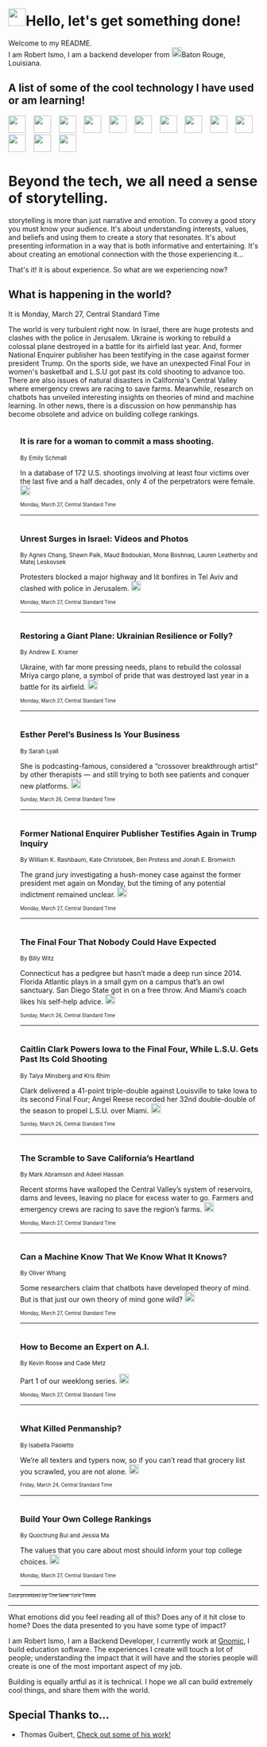 <h1><img src="https://emojis.slackmojis.com/emojis/images/1643514375/3493/hot-coffee.gif?1643514375" width="35"/>Hello, let's get something done!</h1>

<p>Welcome to my README.<br/>
I am Robert Ismo, I am a backend developer from <img src="https://emojis.slackmojis.com/emojis/images/1638395689/50435/moulin_rouge.png?1638395689" width="20"/>Baton Rouge, Louisiana.</p>
<h2>A list of some of the cool technology I have used or am learning!</h2>
<p>
<img src="https://emojis.slackmojis.com/emojis/images/1643516091/21142/meow_bongotap.gif?1643516091" width="35" alt="">
<img src="https://img.shields.io/badge/Favorite%20Frontend%20Framework-SvelteKit-f83903" alt="">
<img src="https://img.shields.io/badge/Second%20Favorite-Vue-40b581" alt="">
<img src="https://img.shields.io/badge/Most%20Used%20Runtime-Nodejs-78b061" alt="">
<img src="https://emojis.slackmojis.com/emojis/images/1643517416/34482/fire.gif?1643517416" width="35" alt="">
<img src="https://img.shields.io/badge/Javascript%20But%20Better-Typescript-0078ca" alt="">
<img src="https://img.shields.io/badge/Favorite%20Language-Elixir-3e244d" alt="">
<img src="https://img.shields.io/badge/Containerize%20Everything-Docker-6ac9ef" alt="">
<img src="https://emojis.slackmojis.com/emojis/images/1643514596/5999/meow_party.gif?1643514596" width="35" alt="">
<img src="https://img.shields.io/badge/API%20Love%20Language-Graphql-de32a5" alt="">
<img src="https://img.shields.io/badge/Our%20Favorite%20Version%20Controller-Git-e94f33" alt="">
<img src="https://img.shields.io/badge/Favorite%20Database-Redis-d42d1d" alt="">
<img src="https://emojis.slackmojis.com/emojis/images/1643514559/5584/deployparrot.gif?1643514559" width="35" alt="">
<img src="https://img.shields.io/badge/Container%20Interstate-RabbitMQ-f66200" alt="">
<img src="https://img.shields.io/badge/Gotta%20Learn-Kubernetes-316adf" alt="">
<img src="https://img.shields.io/badge/Really%20Mature%20Now-WASM-654fef" alt="">
<img src="https://emojis.slackmojis.com/emojis/images/1666642497/61942/dance_vibe.gif?1666642497" width="35" alt="">
<img src="https://img.shields.io/badge/For%20My%20M1-ARM64-657d96" alt="">
<img src="https://img.shields.io/badge/Loving%20This%20So%20Much-TailwindCSS-17bcb5" alt="">
<img src="https://img.shields.io/badge/Cool%20Build%20Tool-Vite-f9cb24" alt="">
<img src="https://emojis.slackmojis.com/emojis/images/1669231376/62819/working-on-it.gif?1669231376" width="35" alt="">
<img src="https://img.shields.io/badge/Fun%20and%20Easy%20Database-MongoDB-5f8c49" alt="">
<img src="https://img.shields.io/badge/JS%20Life%20Support-NPM-c73737" alt="">
<img src="https://img.shields.io/badge/I%20Liked%20It-DynamoDB-0073b9" alt="">
<img src="https://emojis.slackmojis.com/emojis/images/1643514045/46/question.gif?1643514045" width="35" alt="">
<img src="https://img.shields.io/badge/cool-React-60d6f9" alt="">
<img src="https://img.shields.io/badge/Future%20Big%20Project-Lambda-f37e00" alt="">
<img src="https://img.shields.io/badge/NPM%20But%20Better-PNPM-f1aa07" alt="">
<img src="https://emojis.slackmojis.com/emojis/images/1643514943/9662/fbwow.gif?1643514943" width="35" alt="">
<img src="https://img.shields.io/badge/First%20Language-C-662079" alt="">
<img src="https://img.shields.io/badge/Where%20I%20Deploy%20Frontend-Vercel-000000" alt="">
<img src="https://img.shields.io/badge/Who%20Does%20not%20Want%20an%20App-Swift-f9492a" alt="">
<img src="https://emojis.slackmojis.com/emojis/images/1643514058/151/javascript.png?1643514058" width="35" alt="">
<img src="https://img.shields.io/badge/cool-Python-fbd542" alt="">
<img src="https://img.shields.io/badge/Favorite%20Something-Stripe-656cdc" alt="">
<img src="https://img.shields.io/badge/Of%20Course-HTML5-ed6327" alt="">
<img src="https://emojis.slackmojis.com/emojis/images/1660415405/60731/bomb.gif?1660415405" width="35" alt="">
<img src="https://img.shields.io/badge/hate-CSS-2964ec" alt="">
<img src="https://img.shields.io/badge/Learning-CircleCI-141215" alt="">
<img src="https://img.shields.io/badge/Learning-Rust-fbbb3b" alt="">
<img src="https://emojis.slackmojis.com/emojis/images/1660415397/60712/writing-hand.gif?1660415397" width="35" alt="">
<img src="https://img.shields.io/badge/Dev%20Browser%20of%20Choice-Firefox-cc4e26" alt="">
<img src="https://img.shields.io/badge/Recoverying%20From%20Windows-UNIX-1781e3" alt="">
<img src="https://img.shields.io/badge/LOVE-LogSeq-90c1c2" alt="">
<img src="https://emojis.slackmojis.com/emojis/images/1643514066/223/kirby.gif?1643514066" width="35" alt="">
<img src="https://img.shields.io/badge/Daily%20Driver-MacOS-e6e6e8" alt="">
<img src="https://img.shields.io/badge/Git%20Server-Github-000000" alt="">
<img src="https://img.shields.io/badge/enjoyable-EC2-f17428" alt="">
<img src="https://emojis.slackmojis.com/emojis/images/1643514239/2069/excited.gif?1643514239" width="35" alt="">
</p>
<h1>Beyond the tech, we all need a sense of storytelling.</h1>
<p>storytelling is more than just narrative and emotion. To convey a good story you must know your audience. It's about understanding interests, values, and beliefs and using them to create a story that resonates. It's about presenting information in a way that is both informative and entertaining. It's about creating an emotional connection with the those experiencing it...</p>
<p>That's it! it is about experience. So what are we experiencing now?</p>
<h2>What is happening in the world?</h2>
<p>It is Monday, March 27, Central Standard Time</p>
<p>
The world is very turbulent right now. In Israel, there are huge protests and clashes with the police in Jerusalem. Ukraine is working to rebuild a colossal plane destroyed in a battle for its airfield last year. And, former National Enquirer publisher has been testifying in the case against former president Trump. On the sports side, we have an unexpected Final Four in women&#39;s basketball and L.S.U got past its cold shooting to advance too. There are also issues of natural disasters in California&#39;s Central Valley where emergency crews are racing to save farms. Meanwhile, research on chatbots has unveiled interesting insights on theories of mind and machine learning. In other news, there is a discussion on how penmanship has become obsolete and advice on building college rankings.</p>
<ol>
<img src="https://img.shields.io/badge/-us-blue" alt="">
<h3>It is rare for a woman to commit a mass shooting.</h3>
<sub>By Emily Schmall</sub>
<p>In a database of 172 U.S. shootings involving at least four victims over the last five and a half decades, only 4 of the perpetrators were female.  <a href="https://nyti.ms/40AZ1Jm"><img src="https://developer.nytimes.com/files/poweredby_nytimes_30b.png?v=1583354208352" height="20"></a></p>
<sub><sub>Monday, March 27, Central Standard Time</sub></sub>
<hr/>
<img src="https://img.shields.io/badge/-world-blue" alt="">
<h3>Unrest Surges in Israel: Videos and Photos</h3>
<sub>By Agnes Chang, Shawn Paik, Maud Bodoukian, Mona Boshnaq, Lauren Leatherby and Matej Leskovsek</sub>
<p>Protesters blocked a major highway and lit bonfires in Tel Aviv and clashed with police in Jerusalem.  <a href="https://nyti.ms/3FUk2Xq"><img src="https://developer.nytimes.com/files/poweredby_nytimes_30b.png?v=1583354208352" height="20"></a></p>
<sub><sub>Monday, March 27, Central Standard Time</sub></sub>
<hr/>
<img src="https://img.shields.io/badge/-world-blue" alt="">
<h3>Restoring a Giant Plane: Ukrainian Resilience or Folly?</h3>
<sub>By Andrew E. Kramer</sub>
<p>Ukraine, with far more pressing needs, plans to rebuild the colossal Mriya cargo plane, a symbol of pride that was destroyed last year in a battle for its airfield.  <a href="https://nyti.ms/40kXOpL"><img src="https://developer.nytimes.com/files/poweredby_nytimes_30b.png?v=1583354208352" height="20"></a></p>
<sub><sub>Monday, March 27, Central Standard Time</sub></sub>
<hr/>
<img src="https://img.shields.io/badge/-business-blue" alt="">
<h3>Esther Perel’s Business Is Your Business</h3>
<sub>By Sarah Lyall</sub>
<p>She is podcasting-famous, considered a “crossover breakthrough artist” by other therapists — and still trying to both see patients and conquer new platforms.  <a href="https://nyti.ms/42JegBN"><img src="https://developer.nytimes.com/files/poweredby_nytimes_30b.png?v=1583354208352" height="20"></a></p>
<sub><sub>Sunday, March 26, Central Standard Time</sub></sub>
<hr/>
<img src="https://img.shields.io/badge/-nyregion-blue" alt="">
<h3>Former National Enquirer Publisher Testifies Again in Trump Inquiry</h3>
<sub>By William K. Rashbaum, Kate Christobek, Ben Protess and Jonah E. Bromwich</sub>
<p>The grand jury investigating a hush-money case against the former president met again on Monday, but the timing of any potential indictment remained unclear.  <a href="https://nyti.ms/40iRWxb"><img src="https://developer.nytimes.com/files/poweredby_nytimes_30b.png?v=1583354208352" height="20"></a></p>
<sub><sub>Monday, March 27, Central Standard Time</sub></sub>
<hr/>
<img src="https://img.shields.io/badge/-sports-blue" alt="">
<h3>The Final Four That Nobody Could Have Expected</h3>
<sub>By Billy Witz</sub>
<p>Connecticut has a pedigree but hasn’t made a deep run since 2014. Florida Atlantic plays in a small gym on a campus that’s an owl sanctuary. San Diego State got in on a free throw. And Miami’s coach likes his self-help advice.  <a href="https://nyti.ms/3LXwmKm"><img src="https://developer.nytimes.com/files/poweredby_nytimes_30b.png?v=1583354208352" height="20"></a></p>
<sub><sub>Sunday, March 26, Central Standard Time</sub></sub>
<hr/>
<img src="https://img.shields.io/badge/-sports-blue" alt="">
<h3>Caitlin Clark Powers Iowa to the Final Four, While L.S.U. Gets Past Its Cold Shooting</h3>
<sub>By Talya Minsberg and Kris Rhim</sub>
<p>Clark delivered a 41-point triple-double against Louisville to take Iowa to its second Final Four; Angel Reese recorded her 32nd double-double of the season to propel L.S.U. over Miami.  <a href="https://nyti.ms/42Kpd5Y"><img src="https://developer.nytimes.com/files/poweredby_nytimes_30b.png?v=1583354208352" height="20"></a></p>
<sub><sub>Sunday, March 26, Central Standard Time</sub></sub>
<hr/>
<img src="https://img.shields.io/badge/-us-blue" alt="">
<h3>The Scramble to Save California’s Heartland</h3>
<sub>By Mark Abramson and Adeel Hassan</sub>
<p>Recent storms have walloped the Central Valley’s system of reservoirs, dams and levees, leaving no place for excess water to go. Farmers and emergency crews are racing to save the region’s farms.  <a href="https://nyti.ms/3FXisnU"><img src="https://developer.nytimes.com/files/poweredby_nytimes_30b.png?v=1583354208352" height="20"></a></p>
<sub><sub>Monday, March 27, Central Standard Time</sub></sub>
<hr/>
<img src="https://img.shields.io/badge/-science-blue" alt="">
<h3>Can a Machine Know That We Know What It Knows?</h3>
<sub>By Oliver Whang</sub>
<p>Some researchers claim that chatbots have developed theory of mind. But is that just our own theory of mind gone wild?  <a href="https://nyti.ms/3FVSLUN"><img src="https://developer.nytimes.com/files/poweredby_nytimes_30b.png?v=1583354208352" height="20"></a></p>
<sub><sub>Monday, March 27, Central Standard Time</sub></sub>
<hr/>
<img src="https://img.shields.io/badge/-technology-blue" alt="">
<h3>How to Become an Expert on A.I.</h3>
<sub>By Kevin Roose and Cade Metz</sub>
<p>Part 1 of our weeklong series.  <a href="https://nyti.ms/3LTvVAG"><img src="https://developer.nytimes.com/files/poweredby_nytimes_30b.png?v=1583354208352" height="20"></a></p>
<sub><sub>Monday, March 27, Central Standard Time</sub></sub>
<hr/>
<img src="https://img.shields.io/badge/-style-blue" alt="">
<h3>What Killed Penmanship?</h3>
<sub>By Isabella Paoletto</sub>
<p>We’re all texters and typers now, so if you can’t read that grocery list you scrawled, you are not alone.  <a href="https://nyti.ms/3z3mp6m"><img src="https://developer.nytimes.com/files/poweredby_nytimes_30b.png?v=1583354208352" height="20"></a></p>
<sub><sub>Friday, March 24, Central Standard Time</sub></sub>
<hr/>
<img src="https://img.shields.io/badge/-opinion-blue" alt="">
<h3>Build Your Own College Rankings</h3>
<sub>By Quoctrung Bui and Jessia Ma</sub>
<p>The values that you care about most should inform your top college choices.  <a href="https://nyti.ms/40gOweD"><img src="https://developer.nytimes.com/files/poweredby_nytimes_30b.png?v=1583354208352" height="20"></a></p>
<sub><sub>Monday, March 27, Central Standard Time</sub></sub>
<hr/>
</ol>
<a href="https://developer.nytimes.com"><sub><sub>Data provided by The New York Times</sub></sub></a>
<hr/>
<p>What emotions did you feel reading all of this? Does any of it hit close to home? Does the data presented to you have some type of impact?</p>
<p>I am Robert Ismo, I am a Backend Developer, I currently work at <a href="https://gnomic.education/">Gnomic</a>, I build education software. The experiences I create will touch a lot of people; understanding the impact that it will have and the stories people will create is one of the most important aspect of my job.</p>
<p>Building is equally artful as it is technical. I hope we all can build extremely cool things, and share them with the world.</p>
<h2>Special Thanks to...</h2>
<ul>
<li>Thomas Guibert, <a href="https://github.com/thmsgbrt/thmsgbrt">Check out some of his work!</a></li>
</ul>